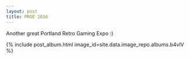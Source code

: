 ```yaml
---
layout: post
title: PRGE 2016
---
```


Another great Portland Retro Gaming Expo :)

{% include post_album.html image_id=site.data.image_repo.albums.b4vlV %}
